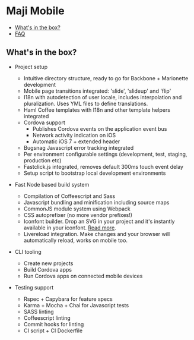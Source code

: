 # Maji Mobile

* [What's in the box?](#inthebox)
* [FAQ](faq.md)


## <a name="inthebox"></a>What's in the box?

* Project setup
  * Intuitive directory structure, ready to go for Backbone + Marionette development
  * Mobile page transitions integrated: 'slide', 'slideup' and 'flip'
  * I18n with autodetection of user locale, includes interpolation and pluralization. Uses YML files to define translations.
  * Haml Coffee templates with I18n and other template helpers integrated
  * Cordova support
    * Publishes Cordova events on the application event bus
    * Network activity indication on iOS
    * Automatic iOS 7 + extended header
  * Bugsnag Javascript error tracking integrated
  * Per environment configurable settings (development, test, staging, production etc)
  * Fastclick.js integrated, removes default 300ms touch event delay
  * Setup script to bootstrap local development environments

* Fast Node based build system
  * Compilation of Coffeescript and Sass
  * Javascript bundling and minification including source maps
  * CommonJS module system using Webpack
  * CSS autoprefixer (no more vendor prefixes!)
  * Iconfont builder. Drop an SVG in your project and it's instantly available in your iconfont. [Read more](./icons.md).
  * Livereload integration. Make changes and your browser will automatically reload, works on mobile too.

* CLI tooling
  * Create new projects
  * Build Cordova apps
  * Run Cordova apps on connected mobile devices

* Testing support
  * Rspec + Capybara for feature specs
  * Karma + Mocha + Chai for Javascript tests
  * SASS linting
  * Coffeescript linting
  * Commit hooks for linting
  * CI script + CI Dockerfile
